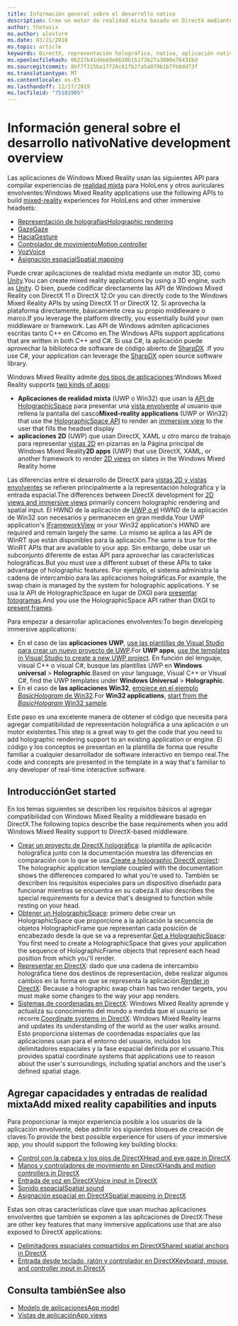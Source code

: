 ```yaml
---
title: Información general sobre el desarrollo nativo
description: Cree un motor de realidad mixta basado en DirectX mediante las API de realidad mixta de Windows directamente.
author: thetuvix
ms.author: alexturn
ms.date: 03/21/2018
ms.topic: article
keywords: DirectX, representación holográfica, nativa, aplicación nativa, WinRT, aplicación WinRT, API de plataforma, motor personalizado, middleware
ms.openlocfilehash: 06227b41dde69e6610b151f3b27a3800e76431bd
ms.sourcegitcommit: 8bf7f315ba17726c61fb2fa5a079b1b7fb0dd73f
ms.translationtype: MT
ms.contentlocale: es-ES
ms.lasthandoff: 12/17/2019
ms.locfileid: "75181905"
---
```

# <a name="native-development-overview"></a><span data-ttu-id="53047-104">Información general sobre el desarrollo nativo</span><span class="sxs-lookup"><span data-stu-id="53047-104">Native development overview</span></span>

<span data-ttu-id="53047-105">Las aplicaciones de Windows Mixed Reality usan las siguientes API para compilar experiencias de [realidad mixta](mixed-reality.md) para HoloLens y otros auriculares envolventes:</span><span class="sxs-lookup"><span data-stu-id="53047-105">Windows Mixed Reality applications use the following APIs to build [mixed-reality](mixed-reality.md) experiences for HoloLens and other immersive headsets:</span></span>

 - [<span data-ttu-id="53047-106">Representación de holografías</span><span class="sxs-lookup"><span data-stu-id="53047-106">Holographic rendering</span></span>](rendering.md)
 - [<span data-ttu-id="53047-107">Gaze</span><span class="sxs-lookup"><span data-stu-id="53047-107">Gaze</span></span>](gaze-and-commit.md)
 - [<span data-ttu-id="53047-108">Hacia</span><span class="sxs-lookup"><span data-stu-id="53047-108">Gesture</span></span>](gaze-and-commit.md#composite-gestures)
 - [<span data-ttu-id="53047-109">Controlador de movimiento</span><span class="sxs-lookup"><span data-stu-id="53047-109">Motion controller</span></span>](motion-controllers.md)
 - [<span data-ttu-id="53047-110">Voz</span><span class="sxs-lookup"><span data-stu-id="53047-110">Voice</span></span>](voice-input.md)
 - [<span data-ttu-id="53047-111">Asignación espacial</span><span class="sxs-lookup"><span data-stu-id="53047-111">Spatial mapping</span></span>](spatial-mapping.md)

<span data-ttu-id="53047-112">Puede crear aplicaciones de realidad mixta mediante un motor 3D, como [Unity](unity-development-overview.md).</span><span class="sxs-lookup"><span data-stu-id="53047-112">You can create mixed reality applications by using a 3D engine, such as [Unity](unity-development-overview.md).</span></span> <span data-ttu-id="53047-113">O bien, puede codificar directamente las API de Windows Mixed Reality con DirectX 11 o DirectX 12.</span><span class="sxs-lookup"><span data-stu-id="53047-113">Or you can directly code to the Windows Mixed Reality APIs by using DirectX 11 or DirectX 12.</span></span> <span data-ttu-id="53047-114">Si aprovecha la plataforma directamente, básicamente crea su propio middleware o marco.</span><span class="sxs-lookup"><span data-stu-id="53047-114">If you leverage the platform directly, you essentially build your own middleware or framework.</span></span> <span data-ttu-id="53047-115">Las API de Windows admiten aplicaciones escritas tanto C++ en C#como en.</span><span class="sxs-lookup"><span data-stu-id="53047-115">The Windows APIs support applications that are written in both C++ and C#.</span></span> <span data-ttu-id="53047-116">Si usa C#, la aplicación puede aprovechar la biblioteca de software de código abierto de [SharpDX](https://sharpdx.org/) .</span><span class="sxs-lookup"><span data-stu-id="53047-116">If you use C#, your application can leverage the [SharpDX](https://sharpdx.org/) open source software library.</span></span>

<span data-ttu-id="53047-117">Windows Mixed Reality admite [dos tipos de aplicaciones](app-views.md):</span><span class="sxs-lookup"><span data-stu-id="53047-117">Windows Mixed Reality supports [two kinds of apps](app-views.md):</span></span>
* <span data-ttu-id="53047-118">**Aplicaciones de realidad mixta** (UWP o Win32) que usan la [API de HolographicSpace](getting-a-holographicspace.md) para presentar una [vista envolvente](app-views.md) al usuario que rellena la pantalla del casco</span><span class="sxs-lookup"><span data-stu-id="53047-118">**Mixed-reality applications** (UWP or Win32) that use the [HolographicSpace API](getting-a-holographicspace.md) to render an [immersive view](app-views.md) to the user that fills the headset display</span></span>
* <span data-ttu-id="53047-119">**aplicaciones 2D** (UWP) que usan DirectX, XAML u otro marco de trabajo para representar [vistas 2D](app-views.md#2d-views) en pizarras en la Página principal de Windows Mixed Reality</span><span class="sxs-lookup"><span data-stu-id="53047-119">**2D apps** (UWP) that use DirectX, XAML, or another framework to render [2D views](app-views.md#2d-views) on slates in the Windows Mixed Reality home</span></span>

<span data-ttu-id="53047-120">Las diferencias entre el desarrollo de DirectX para [vistas 2D y vistas envolventes](app-views.md) se refieren principalmente a la representación holográfica y la entrada espacial.</span><span class="sxs-lookup"><span data-stu-id="53047-120">The differences between DirectX development for [2D views and immersive views](app-views.md) primarily concern holographic rendering and spatial input.</span></span> <span data-ttu-id="53047-121">El HWND de la aplicación de [UWP o el](https://msdn.microsoft.com/library/windows/apps/windows.applicationmodel.core.iframeworkview.aspx) HWND de la aplicación de Win32 son necesarios y permanecen en gran medida.</span><span class="sxs-lookup"><span data-stu-id="53047-121">Your UWP application's [IFrameworkView](https://msdn.microsoft.com/library/windows/apps/windows.applicationmodel.core.iframeworkview.aspx) or your Win32 application's HWND are required and remain largely the same.</span></span> <span data-ttu-id="53047-122">Lo mismo se aplica a las API de WinRT que están disponibles para la aplicación.</span><span class="sxs-lookup"><span data-stu-id="53047-122">The same is true for the WinRT APIs that are available to your app.</span></span> <span data-ttu-id="53047-123">Sin embargo, debe usar un subconjunto diferente de estas API para aprovechar las características holográficas.</span><span class="sxs-lookup"><span data-stu-id="53047-123">But you must use a different subset of these APIs to take advantage of holographic features.</span></span> <span data-ttu-id="53047-124">Por ejemplo, el sistema administra la cadena de intercambio para las aplicaciones holográficas.</span><span class="sxs-lookup"><span data-stu-id="53047-124">For example, the swap chain is managed by the system for holographic applications.</span></span> <span data-ttu-id="53047-125">Y se usa la API de HolographicSpace en lugar de DXGI para [presentar fotogramas](rendering-in-directx.md).</span><span class="sxs-lookup"><span data-stu-id="53047-125">And you use the HolographicSpace API rather than DXGI to [present frames](rendering-in-directx.md).</span></span>

<span data-ttu-id="53047-126">Para empezar a desarrollar aplicaciones envolventes:</span><span class="sxs-lookup"><span data-stu-id="53047-126">To begin developing immersive applications:</span></span>
* <span data-ttu-id="53047-127">En el caso de las **aplicaciones UWP**, [use las plantillas de Visual Studio para crear un nuevo proyecto de UWP](creating-a-holographic-directx-project.md).</span><span class="sxs-lookup"><span data-stu-id="53047-127">For **UWP apps**, [use the templates in Visual Studio to create a new UWP project](creating-a-holographic-directx-project.md).</span></span> <span data-ttu-id="53047-128">En función del lenguaje, visual C++ o visual C#, busque las plantillas UWP en **Windows universal** > **Holographic**.</span><span class="sxs-lookup"><span data-stu-id="53047-128">Based on your language, Visual C++ or Visual C#, find the UWP templates under **Windows Universal** > **Holographic**.</span></span>
* <span data-ttu-id="53047-129">En el caso de **las aplicaciones Win32**, [empiece en el ejemplo *BasicHologram* de Win32](creating-a-holographic-directx-project.md#creating-a-win32-project).</span><span class="sxs-lookup"><span data-stu-id="53047-129">For **Win32 applications**, [start from the *BasicHologram* Win32 sample](creating-a-holographic-directx-project.md#creating-a-win32-project).</span></span>

<span data-ttu-id="53047-130">Este paso es una excelente manera de obtener el código que necesita para agregar compatibilidad de representación holográfica a una aplicación o un motor existentes.</span><span class="sxs-lookup"><span data-stu-id="53047-130">This step is a great way to get the code that you need to add holographic rendering support to an existing application or engine.</span></span> <span data-ttu-id="53047-131">El código y los conceptos se presentan en la plantilla de forma que resulte familiar a cualquier desarrollador de software interactivo en tiempo real.</span><span class="sxs-lookup"><span data-stu-id="53047-131">The code and concepts are presented in the template in a way that's familiar to any developer of real-time interactive software.</span></span>

## <a name="get-started"></a><span data-ttu-id="53047-132">Introducción</span><span class="sxs-lookup"><span data-stu-id="53047-132">Get started</span></span>

<span data-ttu-id="53047-133">En los temas siguientes se describen los requisitos básicos al agregar compatibilidad con Windows Mixed Reality a middleware basado en DirectX.</span><span class="sxs-lookup"><span data-stu-id="53047-133">The following topics describe the base requirements when you add Windows Mixed Reality support to DirectX-based middleware.</span></span>

* <span data-ttu-id="53047-134">[Crear un proyecto de DirectX holográfica](creating-a-holographic-directx-project.md): la plantilla de aplicación holográfica junto con la documentación muestra las diferencias en comparación con lo que se usa.</span><span class="sxs-lookup"><span data-stu-id="53047-134">[Create a holographic DirectX project](creating-a-holographic-directx-project.md): The holographic application template coupled with the documentation shows the differences compared to what you're used to.</span></span> <span data-ttu-id="53047-135">También se describen los requisitos especiales para un dispositivo diseñado para funcionar mientras se encuentra en su cabeza.</span><span class="sxs-lookup"><span data-stu-id="53047-135">It also describes the special requirements for a device that's designed to function while resting on your head.</span></span>
* <span data-ttu-id="53047-136">[Obtener un HolographicSpace](getting-a-holographicspace.md): primero debe crear un HolographicSpace que proporcione a la aplicación la secuencia de objetos HolographicFrame que representan cada posición de encabezado desde la que se va a representar.</span><span class="sxs-lookup"><span data-stu-id="53047-136">[Get a HolographicSpace](getting-a-holographicspace.md): You first need to create a HolographicSpace that gives your application the sequence of HolographicFrame objects that represent each head position from which you'll render.</span></span>
* <span data-ttu-id="53047-137">[Representar en DirectX](rendering-in-directx.md): dado que una cadena de intercambio holográfica tiene dos destinos de representación, debe realizar algunos cambios en la forma en que se representa la aplicación.</span><span class="sxs-lookup"><span data-stu-id="53047-137">[Render in DirectX](rendering-in-directx.md): Because a holographic swap chain has two render targets, you must make some changes to the way your app renders.</span></span>
* <span data-ttu-id="53047-138">[Sistemas de coordenadas en DirectX](coordinate-systems-in-directx.md): Windows Mixed Reality aprende y actualiza su conocimiento del mundo a medida que el usuario se recorre.</span><span class="sxs-lookup"><span data-stu-id="53047-138">[Coordinate systems in DirectX](coordinate-systems-in-directx.md): Windows Mixed Reality learns and updates its understanding of the world as the user walks around.</span></span> <span data-ttu-id="53047-139">Esto proporciona sistemas de coordenadas espaciales que las aplicaciones usan para el entorno del usuario, incluidos los delimitadores espaciales y la fase espacial definida por el usuario.</span><span class="sxs-lookup"><span data-stu-id="53047-139">This provides spatial coordinate systems that applications use to reason about the user's surroundings, including spatial anchors and the user's defined spatial stage.</span></span>

## <a name="add-mixed-reality-capabilities-and-inputs"></a><span data-ttu-id="53047-140">Agregar capacidades y entradas de realidad mixta</span><span class="sxs-lookup"><span data-stu-id="53047-140">Add mixed reality capabilities and inputs</span></span>

<span data-ttu-id="53047-141">Para proporcionar la mejor experiencia posible a los usuarios de la aplicación envolvente, debe admitir los siguientes bloques de creación de claves:</span><span class="sxs-lookup"><span data-stu-id="53047-141">To provide the best possible experience for users of your immersive app, you should support the following key building blocks:</span></span>

* [<span data-ttu-id="53047-142">Control con la cabeza y los ojos de DirectX</span><span class="sxs-lookup"><span data-stu-id="53047-142">Head and eye gaze in DirectX</span></span>](gaze-in-directx.md)
* [<span data-ttu-id="53047-143">Manos y controladores de movimiento en DirectX</span><span class="sxs-lookup"><span data-stu-id="53047-143">Hands and motion controllers in DirectX</span></span>](hands-and-motion-controllers-in-directx.md)
* [<span data-ttu-id="53047-144">Entrada de voz en DirectX</span><span class="sxs-lookup"><span data-stu-id="53047-144">Voice input in DirectX</span></span>](voice-input-in-directx.md)
* [<span data-ttu-id="53047-145">Sonido espacial</span><span class="sxs-lookup"><span data-stu-id="53047-145">Spatial sound</span></span>](https://docs.microsoft.com/windows/win32/coreaudio/spatial-sound)
* [<span data-ttu-id="53047-146">Asignación espacial en DirectX</span><span class="sxs-lookup"><span data-stu-id="53047-146">Spatial mapping in DirectX</span></span>](spatial-mapping-in-directx.md)

<span data-ttu-id="53047-147">Estas son otras características clave que usan muchas aplicaciones envolventes que también se exponen a las aplicaciones de DirectX:</span><span class="sxs-lookup"><span data-stu-id="53047-147">These are other key features that many immersive applications use that are also exposed to DirectX applications:</span></span>

* [<span data-ttu-id="53047-148">Delimitadores espaciales compartidos en DirectX</span><span class="sxs-lookup"><span data-stu-id="53047-148">Shared spatial anchors in DirectX</span></span>](shared-spatial-anchors-in-directx.md)
* [<span data-ttu-id="53047-149">Entrada desde teclado, ratón y controlador en DirectX</span><span class="sxs-lookup"><span data-stu-id="53047-149">Keyboard, mouse, and controller input in DirectX</span></span>](keyboard-mouse-and-controller-input-in-directx.md)

## <a name="see-also"></a><span data-ttu-id="53047-150">Consulta también</span><span class="sxs-lookup"><span data-stu-id="53047-150">See also</span></span>
* [<span data-ttu-id="53047-151">Modelo de aplicaciones</span><span class="sxs-lookup"><span data-stu-id="53047-151">App model</span></span>](app-model.md)
* [<span data-ttu-id="53047-152">Vistas de aplicación</span><span class="sxs-lookup"><span data-stu-id="53047-152">App views</span></span>](app-views.md)

